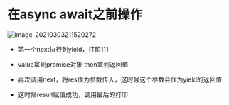 # 在async await之前操作



![image-20210303211520272](D:\project\notebook\javascript\进阶\10.generator和Promise.assets\image-20210303211520272.png)

- 第一个next执行到yield，打印111
- value拿到promise对象 then拿到返回值
- 再次调用next，将res作为参数传入，这时候这个参数会作为yield的返回值

- 这时候result赋值成功，调用最后的打印